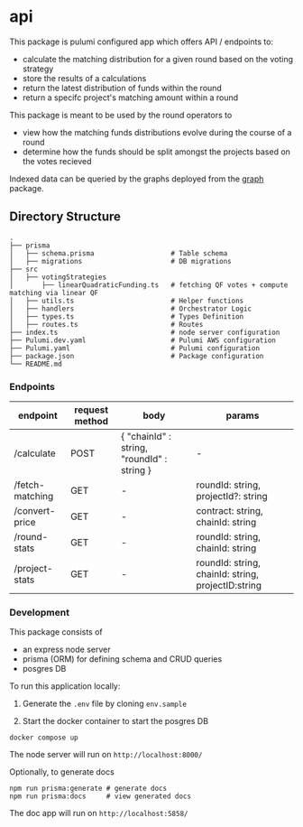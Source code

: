 # api

This package is pulumi configured app which offers API / endpoints to:

- calculate the matching distribution for a given round based on the voting strategy
- store the results of a calculations
- return the latest distribution of funds within the round
- return a specifc project's matching amount within a round

This package is meant to be used by the round operators to
- view how the matching funds distributions evolve during the course of a round
- determine how the funds should be split amongst the projects based on the votes recieved

Indexed data can be queried by the graphs deployed from the [graph](../graph) package.

## Directory Structure

```
.
├── prisma
│   ├── schema.prisma                   # Table schema
│   ├── migrations                      # DB migrations
├── src
│   ├── votingStrategies
│       ├── linearQuadraticFunding.ts   # fetching QF votes + compute matching via linear QF
│   ├── utils.ts                        # Helper functions
│   ├── handlers                        # Orchestrator Logic
│   ├── types.ts                        # Types Definition
│   ├── routes.ts                       # Routes
├── index.ts                            # node server configuration
├── Pulumi.dev.yaml                     # Pulumi AWS configuration
├── Pulumi.yaml                         # Pulumi configuration
├── package.json                        # Package configuration
└── README.md
```


### Endpoints

| endpoint            | request method | body                                        | params                              |
|---------------------|----------------|---------------------------------------------|-------------------------------------|
| /calculate          | POST           | { "chainId" : string, "roundId" : string }  |                  -                  |
| /fetch-matching     | GET            |                     -                       | roundId: string, projectId?: string |
| /convert-price      | GET            |                     -                       | contract: string, chainId: string   |
| /round-stats        | GET            |                     -                       | roundId: string, chainId: string    |
| /project-stats      | GET            |                     -                       | roundId: string, chainId: string, projectID:string   |



### Development

This package consists of

- an express node server
- prisma (ORM) for defining schema and CRUD queries
- posgres DB

To run this application locally:

1. Generate the `.env` file by cloning `env.sample`

2. Start the docker container to start the posgres DB
```shell
docker compose up
```

The node server will run on `http://localhost:8000/`


Optionally, to generate docs
```shell
npm run prisma:generate # generate docs
npm run prisma:docs     # view generated docs
```

The doc app will run on `http://localhost:5858/`